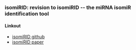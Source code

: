 ### isomiRID:  revision to isomiRID -- the miRNA isomiR identification tool 

#### Linkout
- [isomiRID github](https://github.com/lfelipedeoliveira/isomiRID)
- [isomiRID paper](https://www.ncbi.nlm.nih.gov/pubmed/23946501)
